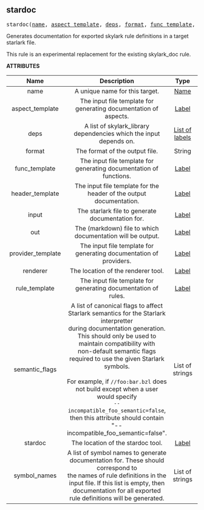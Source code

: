 <!-- Generated with Stardoc: http://skydoc.bazel.build -->

<a name="#stardoc"></a>

## stardoc

<pre>
stardoc(<a href="#stardoc-name">name</a>, <a href="#stardoc-aspect_template">aspect_template</a>, <a href="#stardoc-deps">deps</a>, <a href="#stardoc-format">format</a>, <a href="#stardoc-func_template">func_template</a>, <a href="#stardoc-header_template">header_template</a>, <a href="#stardoc-input">input</a>, <a href="#stardoc-out">out</a>, <a href="#stardoc-provider_template">provider_template</a>, <a href="#stardoc-renderer">renderer</a>, <a href="#stardoc-rule_template">rule_template</a>, <a href="#stardoc-semantic_flags">semantic_flags</a>, <a href="#stardoc-stardoc">stardoc</a>, <a href="#stardoc-symbol_names">symbol_names</a>)
</pre>


Generates documentation for exported skylark rule definitions in a target starlark file.

This rule is an experimental replacement for the existing skylark_doc rule.


**ATTRIBUTES**


| Name  | Description | Type | Mandatory |
| :-------------: | :-------------: | :-------------: | :-------------: |
| name |  A unique name for this target.   | <a href="https://bazel.build/docs/build-ref.html#name">Name</a> | required |
| aspect_template |  The input file template for generating documentation of aspects.   | <a href="https://bazel.build/docs/build-ref.html#labels">Label</a> | optional |
| deps |  A list of skylark_library dependencies which the input depends on.   | <a href="https://bazel.build/docs/build-ref.html#labels">List of labels</a> | optional |
| format |  The format of the output file.   | String | optional |
| func_template |  The input file template for generating documentation of functions.   | <a href="https://bazel.build/docs/build-ref.html#labels">Label</a> | optional |
| header_template |  The input file template for the header of the output documentation.   | <a href="https://bazel.build/docs/build-ref.html#labels">Label</a> | optional |
| input |  The starlark file to generate documentation for.   | <a href="https://bazel.build/docs/build-ref.html#labels">Label</a> | optional |
| out |  The (markdown) file to which documentation will be output.   | <a href="https://bazel.build/docs/build-ref.html#labels">Label</a> | required |
| provider_template |  The input file template for generating documentation of providers.   | <a href="https://bazel.build/docs/build-ref.html#labels">Label</a> | optional |
| renderer |  The location of the renderer tool.   | <a href="https://bazel.build/docs/build-ref.html#labels">Label</a> | optional |
| rule_template |  The input file template for generating documentation of rules.   | <a href="https://bazel.build/docs/build-ref.html#labels">Label</a> | optional |
| semantic_flags |  A list of canonical flags to affect Starlark semantics for the Starlark interpretter<br>during documentation generation. This should only be used to maintain compatibility with<br>non-default semantic flags required to use the given Starlark symbols.<br><br>For example, if <code>//foo:bar.bzl</code> does not build except when a user would specify<br><code>--incompatible_foo_semantic=false</code>, then this attribute should contain<br>"--incompatible_foo_semantic=false".   | List of strings | optional |
| stardoc |  The location of the stardoc tool.   | <a href="https://bazel.build/docs/build-ref.html#labels">Label</a> | optional |
| symbol_names |  A list of symbol names to generate documentation for. These should correspond to<br>the names of rule definitions in the input file. If this list is empty, then<br>documentation for all exported rule definitions will be generated.   | List of strings | optional |



